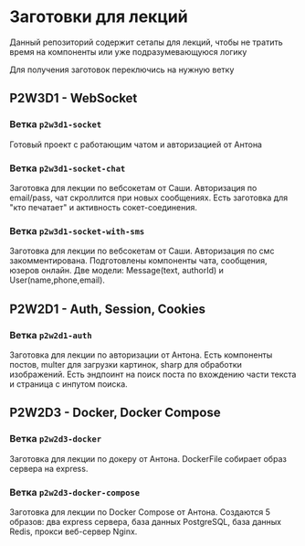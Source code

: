 # Заготовки для лекций

Данный репозиторий содержит сетапы для лекций, чтобы не тратить время на компоненты или уже подразумевающуюся логику

Для получения заготовок переключись на нужную ветку

## P2W3D1 - WebSocket

### Ветка `p2w3d1-socket`

Готовый проект с работающим чатом и авторизацией от Антона

### Ветка `p2w3d1-socket-chat`

Заготовка для лекции по вебсокетам от Саши. Авторизация по email/pass, чат скроллится при новых сообщениях. Есть заготовка для "кто печатает" и активность сокет-соединения.

### Ветка `p2w3d1-socket-with-sms`

Заготовка для лекции по вебсокетам от Саши. Авторизация по смс закомментирована. Подготовлены компоненты чата, сообщения, юзеров онлайн. Две модели: Message(text, authorId) и User(name,phone,email).

## P2W2D1 - Auth, Session, Cookies

### Ветка `p2w2d1-auth`

Заготовка для лекции по авторизации от Антона. Есть компоненты постов, multer для загрузки картинок, sharp для обработки изображений. Есть эндпоинт на поиск поста по вхождению части текста и страница с инпутом поиска.

## P2W2D3 - Docker, Docker Compose

### Ветка `p2w2d3-docker`

Заготовка для лекции по докеру от Антона. DockerFile собирает образ сервера на express.

### Ветка `p2w2d3-docker-compose`

Заготовка для лекции по Docker Compose от Антона. Создаются 5 образов: два express сервера, база данных PostgreSQL, база данных Redis, прокси веб-сервер Nginx.
